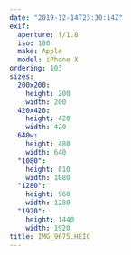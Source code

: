 ```yaml
---
date: "2019-12-14T23:30:14Z"
exif:
  aperture: f/1.8
  iso: 100
  make: Apple
  model: iPhone X
ordering: 103
sizes:
  200x200:
    height: 200
    width: 200
  420x420:
    height: 420
    width: 420
  640w:
    height: 480
    width: 640
  "1080":
    height: 810
    width: 1080
  "1280":
    height: 960
    width: 1280
  "1920":
    height: 1440
    width: 1920
title: IMG_9675.HEIC
---
```

